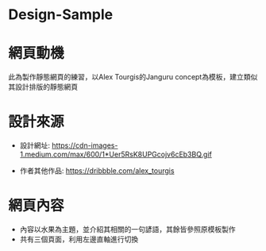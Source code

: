 # Design-Sample

# 網頁動機
此為製作靜態網頁的練習，以Alex Tourgis的Janguru concept為模板，建立類似其設計排版的靜態網頁

# 設計來源
- 設計網址:
https://cdn-images-1.medium.com/max/600/1*Uer5RsK8UPGcojv6cEb3BQ.gif

- 作者其他作品:
https://dribbble.com/alex_tourgis

# 網頁內容
- 內容以水果為主題，並介紹其相關的一句諺語，其餘皆參照原模板製作
- 共有三個頁面，利用左邊直軸進行切換
